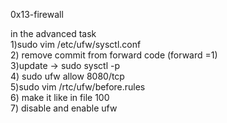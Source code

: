 0x13-firewall

in the advanced task   
1)sudo  vim /etc/ufw/sysctl.conf  
2) remove commit from forward code (forward =1)  
3)update -> sudo sysctl -p  
4) sudo ufw allow 8080/tcp  
5)sudo vim /rtc/ufw/before.rules  
6) make it like in file 100  
7) disable and enable ufw  
	
